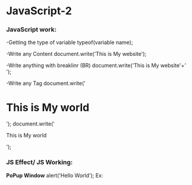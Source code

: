 # JavaScript-2

### JavaScript work:

-Getting the type of variable
typeof(variable name);

-Write any Content
document.write('This is My website');

-Write anything with breaklinr (BR)
document.write('This is My website'+'<br />');

-Write any Tag
document.write('<h1>This  is My world</h1>');
document.write('<p>This  is My world</p>');

### JS Effect/ JS Working:
**PoPup Window**
alert('Hello World');
Ex:  <script type="text/javascript"> 
alert('Hello World');
***
	
**Prompt Box**
var a=prompt('Enter Your Number', ' ');
document.write(typeof(a));

**Creating an Object**
var a=prompt('Enter Your Number','');
document.write(typeof(a)+'<br />');
var b=new String(a);
document.write(typeof(b));
***

**Alert Box**
1) input: <input type="button" onclick="popup()" value="PoP Up">
2) js code: function popup(){
alert('Alert Man');
}
***

** Any content write this Function**
var a="This his you";
var b='Its me';
document.write(a+b);
Or,  document.write('This is you'+'Its me');
***

** Any content write with BR**
document.write('This is you'+'<br />'+'Its me');
***


### JS Comment:
	//Single Line Comment
	/*Many Line Comment*/
  
  
